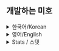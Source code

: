 <!--
**alfksj/alfksj** is a ✨ _special_ ✨ repository because its `README.md` (this file) appears on your GitHub profile.

Here are some ideas to get you started:

- 🔭 I’m currently working on ...
- 🌱 I’m currently learning ...
- 👯 I’m looking to collaborate on ...
- 🤔 I’m looking for help with ...
- 💬 Ask me about ...
- 📫 How to reach me: ...
- 😄 Pronouns: ...
- ⚡ Fun fact: ...
-->
## 개발하는 미호

<details>
<summary>한국어/Korean</summary>
<div markdown="1">

## 안녕 난 미호야
#### 한국에서 개발공부 & 입시준비하는 학생이지
  ## 언어(혹은 프레임워크)
> 다룰 줄 안다:
> * C/C++
> * C#
> * Java
> * Python
> * Javascript
> * Node.js
> * ~~HTML~~
>
> 읽을 줄 안다:
> * Lua
> * Assembly x64
> * Kotlin
> 
> 공부할 예정이다
> * 인공지능
> * 보안

## 관심사
> * 인공지능
> * 보안
> * 컴퓨터 로우레벨
</div>
</details>

<details>
<summary>영어/English</summary>
<div markdown="1">

## About me
#### Hello, I'm miho who studies programmings in Republic of Korea.

## Languages(or frameworks)
> I capable of:
> * C/C++
> * C#
> * Java
> * Python
> * Javascript
> * Node.js
> * ~~HTML~~
>
> Learning(or understandable):
> * Lua
> * Assembly x64
> * Kotlin
> 
> Maybe tomorrow
> * Artificial Intelligence
> * Computer Security

## Interests
> * Artificial Intelligence
> * Computer Security
> * Computer low level
</div>
</details>

<details>
<summary>Stats / 스탯</summary>
<div markdown="1">
  
## Stats / 스탯
![Contribution](https://github-readme-stats.vercel.app/api?username=miho73&cache_seconds=60&count_private=true&show_icons=true&theme=algolia&include_all_commits=true&count_private=true)

![Language](https://github-readme-stats.vercel.app/api/top-langs/?username=miho73&cache_seconds=60&theme=algolia)
</div>
</details>
